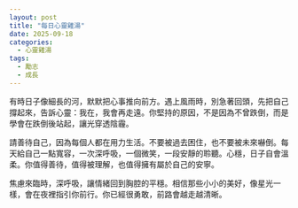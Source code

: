 ```yaml
---
layout: post
title: "每日心靈雞湯"
date: 2025-09-18
categories:
  - 心靈雞湯
tags:
  - 勵志
  - 成長
---
```


有時日子像細長的河，默默把心事推向前方。遇上風雨時，別急著回頭，先把自己撐起來，告訴心靈：我在，我會再走遠。你堅持的原因，不是因為不曾跌倒，而是學會在跌倒後站起，讓光穿透陰霾。

請善待自己，因為每個人都在用力生活。不要被過去困住，也不要被未來嚇倒。每天給自己一點寬容，一次深呼吸，一個微笑，一段安靜的聆聽。心穩，日子自會溫柔。你值得善待，值得被理解，也值得擁有屬於自己的安寧。

焦慮來臨時，深呼吸，讓情緒回到胸腔的平穩。相信那些小小的美好，像星光一樣，會在夜裡指引你前行。你已經很勇敢，前路會越走越清晰。